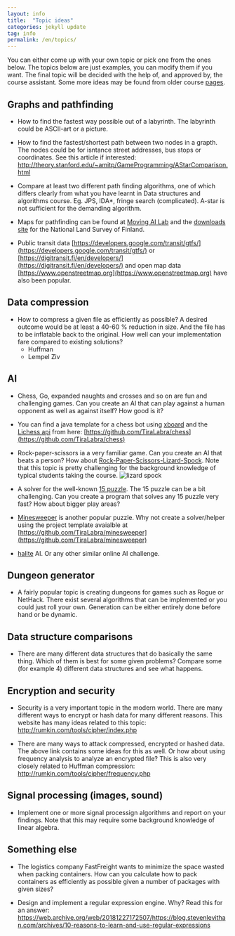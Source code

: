 ```yaml
---
layout: info
title:  "Topic ideas"
categories: jekyll update
tag: info
permalink: /en/topics/
---
```


You can either come up with your own topic or pick one from the ones below. The topics below are just examples, you can modify them if you want. The final topic will be decided with the help of, and approved by, the course assistant. Some more ideas may be found from older course [pages](https://github.com/TiraLabra/).

## Graphs and pathfinding

* How to find the fastest way possible out of a labyrinth. The labyrinth could be ASCII-art or a picture.

* How to find the fastest/shortest path between two nodes in a grapth. The nodes could be for isntance street addresses, bus stops or coordinates. See this article if interested: http://theory.stanford.edu/~amitp/GameProgramming/AStarComparison.html

* Compare at least two different path finding algorithms, one of which differs clearly from what you have learnt in Data structures and algorithms course. Eg. JPS, IDA*, fringe search (complicated). A-star is not sufficient for the demanding algorithm.

* Maps for pathfinding can be found at [Moving AI Lab](http://www.movingai.com/benchmarks/) and the [downloads site](http://kartat.kapsi.fi/) for the National Land Survey of Finland.

* Public transit data [https://developers.google.com/transit/gtfs/](https://developers.google.com/transit/gtfs/) or [https://digitransit.fi/en/developers/](https://digitransit.fi/en/developers/) and open map data [https://www.openstreetmap.org](https://www.openstreetmap.org) have also been popular.

## Data compression

* How to compress a given file as efficiently as possible? A desired outcome would be at least a 40-60 % reduction in size. And the file has to be inflatable back to the original. How well can your implementation fare compared to existing solutions?
    * Huffman
    * Lempel Ziv

## AI

* Chess, Go, expanded naughts and crosses and so on are fun and challenging games. Can you create an AI that can play against a human opponent as well as against itself? How good is it?

* You can find a java template for a chess bot using [xboard](https://www.gnu.org/software/xboard/) and the [Lichess api](https://lichess.org/blog/WvDNticAAMu_mHKP/welcome-lichess-bots) from here: [https://github.com/TiraLabra/chess](https://github.com/TiraLabra/chess)

* Rock-paper-scissors ia a very familiar game. Can you create an AI that beats a person? How about [Rock-Paper-Scissors-Lizard-Spock](http://www.youtube.com/watch?v=x5Q6-wMx-K8). Note that this topic is pretty challenging for the background knowledge of typical students taking the course. ![lizard spock](http://upload.wikimedia.org/wikipedia/commons/a/ad/Pierre_ciseaux_feuille_l%C3%A9zard_spock_aligned.svg)

* A solver for the well-known [15 puzzle](http://en.m.wikipedia.org/wiki/15_puzzle). The 15 puzzle can be a bit challenging. Can you create a program that solves any 15 puzzle very fast? How about bigger play areas?

* [Minesweeper](https://en.wikipedia.org/wiki/Minesweeper_(video_game)) is another popular puzzle. Why not create a solver/helper using the project template avaialble at [https://github.com/TiraLabra/minesweeper](https://github.com/TiraLabra/minesweeper)

* [halite](https://halite.io/) AI. Or any other similar online AI challenge.

## Dungeon generator
* A fairly popular topic is creating dungeons for games such as Rogue or NetHack. There exist several algorithms that can be implemented or you could just roll your own. Generation can be either entirely done before hand or be dynamic.


## Data structure comparisons
* There are many different data structures that do basically the same thing. Which of them is best for some given problems? Compare some (for example 4) different data structures and see what happens.


## Encryption and security
* Security is a very important topic in the modern world. There are many different ways to encrypt or hash data for many different reasons. This website has many ideas related to this topic: http://rumkin.com/tools/cipher/index.php

* There are many ways to attack compressed, encrypted or hashed data. The above link contains some ideas for this as well. Or how about using frequency analysis to analyze an encrypted file? This is also very closely related to Huffman compression: http://rumkin.com/tools/cipher/frequency.php


## Signal processing (images, sound)
* Implement one or more signal processign algorithms and report on your findings. Note that this may require some background knowledge of linear algebra.

## Something else
* The logistics company FastFreight wants to minimize the space wasted when packing containers. How can you calculate how to pack containers as efficiently as possible given a number of packages with given sizes?

* Design and implement a regular expression engine. Why? Read this for an answer: https://web.archive.org/web/20181227172507/https://blog.stevenlevithan.com/archives/10-reasons-to-learn-and-use-regular-expressions
